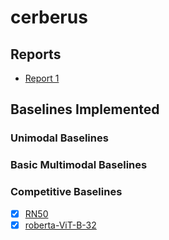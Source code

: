 # cerberus
## Reports
- [Report 1](reports/11_777_Report_1__Dataset_Proposal_and_Analysis__1.pdf)
## Baselines Implemented
### Unimodal Baselines
### Basic Multimodal Baselines
### Competitive Baselines
- [x] [RN50](baseline_results/RN50-openai.json)
- [x] [roberta-ViT-B-32](baseline_results/roberta-ViT-B-32-laion2b_s12b_b32k.json)